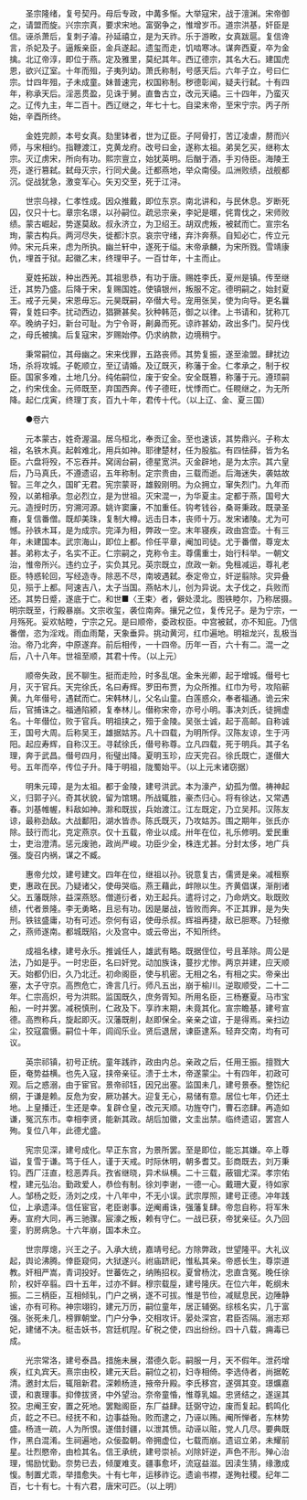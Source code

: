 <!-- { "loadSidebar": true } -->
　　圣宗隆绪，复号契丹。母后专政，中冓多惭。大举寇宋，战于澶渊。宋帝御之，请盟而旋。兴宗宗真，要求宋地。富弼争之，惟增岁币。道宗洪基，奸臣是信。诬杀萧后，复刺子濬。孙延禧立，是为天祚。乐于游畋，女真跋扈。复信谗言，杀妃及子。逼叛亲臣，金兵遂起。遗玺而走，饥啮寒冰。谋奔西夏，卒为金擒。北辽帝淳，即位于燕。定及雅里，莫纪其年。西辽德宗，其名大石。建国虎恩，欲兴辽室。十年而殂，子夷列幼。萧氏称制，号感天后。六年子立，号曰仁宗。廿四年殂，子未成童。妹普速完，权国称制。秽德彰闻，疑夫行弑。十有四年，称承天后。淫恶贯盈，见诛于舅。直鲁古立，改元天禧。三十四年，乃蛮灭之。辽传九主，年二百十。西辽继之，年七十七。自梁末帝，至宋宁宗。丙子所始，辛酉所终。 

　　金姓完颜，本号女真。劾里钵者，世为辽臣。子阿骨打，苦辽凌虐，剺而兴师，与宋相约。指鞭渡江，克黄龙府。改号曰金，遂称太祖。弟吴乞买，继称太宗。灭辽虏宋，所向有功。熙宗亶立，始犹英明。后酗于酒，手刃侍臣。海陵王亮，遂行篡弑。弑母灭宗，行同犬彘。迁都燕地，举众南侵。瓜洲败绩，战舰都沉。促战犹急，激变军心。矢刃交至，死于江浔。 

　　世宗乌禄，仁孝性成。因众推戴，即位东京。南北讲和，与民休息。岁断死囚，仅只十七。章宗名璟，以孙嗣位。疏忌宗亲，李妃是暱，侂胄伐之，宋师败绩。蒙古崛起，势遂莫敌。叔永济立，为卫绍王。胡双虎叛，被弑而亡。宣宗名珣，蒙古构兵。两河尽失，徙都汴京。哀宗守绪，弃汴奔蔡。自知必亡，传立元帅。宋元兵来，虑为所执。幽兰轩中，遂死于缢。末帝承麟，为宋所戮。雪靖康仇，埋首于狱。起徽乙末，终理甲子。一百廿年，十主而止。 

　　夏姓拓跋，种出西羌。其祖思恭，有功于唐。赐姓李氏，夏州是镇。传至继迁，其势乃盛。后降于宋，复赐国姓。使镇银州，叛服不定。德明嗣之，始封夏王。戒子元昊，宋恩毋忘。元昊既嗣，卒僣大号。宠用张吴，使为向导。更名曩霄，复姓曰李。扰动西边，猖獗甚矣。狄种韩范，御之以律。上书请和，犹称兀卒。晚纳子妇，新台可耻。为宁令哥，劓鼻而死。谅祚甚幼，政出多门。契丹伐之，母氏被擒。后复寇宋，岁赐始停。仍求纳款，边境稍宁。 

　　秉常嗣位，其母幽之。宋来伐罪，五路丧师。其势复振，遂至渝盟。肆扰边场，杀将攻城。子乾顺立，至辽请婚。及辽既灭，称藩于金。仁孝承之，制于权臣。国家多难，土地几分。纯佑嗣位，废于安全。安全既篡，称藩于元。遵顼嗣之，约宋伐金。元师既至，弃国西奔。传子德旺，忧悸而亡。任睍继之，为无所降。起仁戊寅，终理丁亥，百九十年，君传十代。（以上辽、金、夏三国） 

　　●卷六 

　　元本蒙古，姓奇渥温。居乌桓北，奉贡辽金。至也速该，其势鼎兴。子称太祖，名铁木真。起斡难北，用兵如神。耶律楚材，任为股肱。有四怯薛，皆为名臣。六盘将殁，不忘吞并。窝阔台嗣，德星宽洪。灭金辟地，是为太宗。其六皇后，乃马真氏，不遵遗诏，五年称制。定宗贵由，三载而逝。后海迷失，袭姑故智。三年之久，国旷无君。宪宗蒙哥，雄毅刚明。为众拥立，窜失烈门。九年而殁，以弟相承。忽必烈立，是为世祖。灭宋混一，为华夏主。定都于燕，国号大元。造授时历，穷溯河源。姚许窦廉，不加重任。钩考钱谷，桑哥秉政。既录圣裔，复信番僧。既却美珠，复制大樽。远击日本，丧师十万。发宋诸陵。尤为可憾。孙铁木耳，是为成宗。完泽为相，弊政一空。末年寝疾，政由宫壶。十有三年，未建国本。武宗海山，即位上都。伶任平章，阉加司徒。尤于番僧，尊宠太甚。弟称太子，名实不正。仁宗嗣之，克称令主。尊儒重士，始行科举。一朝文治，惟帝所兴。违约立子，实负其兄。英宗既立，庶政一新。免租减运，尊礼老臣。特惑轮回，写经造寺。除恶不尽，南坡遇弑。泰定帝立，奸逆翦除。灾异叠见，殒于上都。阿速吉八，太子当国。燕帖木儿，创为异说。太子伐之，兵败而还。其势日蹙，遂底于亡。和世■〈王束〉者，僻处漠北。图铁睦尔，乃称居摄。明宗既至，行殿暴崩。文宗收玺，袭位南奔。攘兄之位，复传兄子。是为宁宗，一月殇死。妥欢帖睦，宁宗之兄。是曰顺帝，委政权臣。中宫被弑，亦不知庇。乃信番僧，恣为淫戏。雨血雨氂，天象垂异。挑动黄河，红巾遍地。明祖龙兴，乱极当治。帝乃北奔，中原遂弃。前后相传，一十四帝。历年一百，六十有二。混一之后，八十八年。世祖至顺，其君十传。（以上元） 

　　顺帝失政，民不聊生。挺而走险，时多乱氓。金朱光卿，起于增城。僣号七月，灭于官兵。天完徐氏，名曰寿辉。罗田布贾，为众所推。红巾为号，攻陷蕲黄。九年僣号，遇弑而亡。宋韩林儿，父名山童。白莲惑众，奉者福通。诡云宋后，官捕诛之。福通陷颍，复奉林儿。僣称宋帝，亦号小明。事决刘氏，徒拥虚名。十年僣位，败于官兵。明祖挟之，殂于金陵。吴张士诚，起于高邮。自称诚王，国号大周。后称吴王，雄据姑苏。凡十四载，为明所俘。汉陈友谅，生于沔阳。起应寿辉，自称汉王。寻弑徐氏，僣号称尊。立凡四载，死于明兵。其子名理，奔于武昌。僣号四月，衔璧出降。夏明玉珍，应天完召。徐氏既亡，遂僣大号。五年而卒，传位子升。降于明祖，陇蜀始平。（以上元末诸窃据） 

　　明朱元璋，是为太祖。都于金陵，建号洪武。本为濠产，幼孤为僧。祷神起义，归郭子兴。奇其状貌，留为馆甥。所战辄胜，豪杰归心。将有徐达，又常遇春。刘基帷幄，料敌如神。滁和既拔，兵始渡江。江左既定，乃立吴邦。汉陈友谅，最称劲敌。大战鄱阳，湖水皆赤。陈氏既灭，乃攻姑苏。围之期年，张氏亦除。鼓行而北，克定燕京。仅十五载，帝业以成。卅年在位，礼乐修明。爱民重士，吏治澄清。惩元废驰，政尚严峻。功臣少全，株连尤甚。分封太侈，地广兵强。旋召内祸，谋之不臧。 

　　惠帝允炆，建号建文。四年在位，继祖以孙。锐意复古，儒贤是亲。减租察吏，惠政在民。乃疑诸父，使毋哭临。燕王藉此，衅隙以生。齐黄倡谋，渐削诸父。五藩既除，益深燕怒。僧道衍者，劝王起兵。遣将讨之，乃命炳文。耿既败绩，代者景隆。李无勇略，且忌有功。因是屡战，皆败而奔。不正其罪，是为失刑。铁铉盛庸，功有可述。奈何有诏，使毋杀叔。辉祖再捷，敌已胆寒。乃轻撤之，燕师遂南。都城既陷，火及宫中。或云帝出，不知所终。 

　　成祖名棣，建号永乐。推诚任人，雄武有略。既据侄位，号且革除。周公是法，乃如是乎。一时忠臣，名曰奸党。动加族诛，蔓抄尤惨。两京并建，应天顺天。始都仍旧，久乃北迁。初命阁臣，使与机密。无相之名，有相之实。帝亲出塞，太子守京。高煦危亡，谗言几行。师凡五出，崩于榆川。逆取顺受，二十二年。仁宗高炽，号为洪熙。监国既久，庶务胥知。所用名臣，三杨蹇夏。马市宝船，一时并罢。减税慎刑，仁政及下。享祚末期，未竟其化。宣宗瞻基，建号宣德。高煦称兵，旋起即灭。汉藩既削，赵即保全。亲亲之谊，于是得焉。亲扫边尘，狡寇震慑。嗣位十年，闾阎乐业。贤后退居，谏臣逮系。轻弃交南，均有可议。 

　　英宗祁镇，初号正统。童年践祚，政由内总。亲政之后，任用王振。擅戮大臣，奄势益横。也先入寇，挟帝亲征。溃于土木，帝遂蒙尘。十有四年，初政可观。后之惑溺，由于宦官。景帝祁钰，因兄出塞。监国未几，建号景泰。整饬纪纲，于谦是赖。反危为安，厥功甚大。迎复无心，易储有意。居位七年，仍还土地。上皇播迁，生还是幸。复辟仓皇，改元天顺。功旌夺门，曹石恣肆。再造如谦，冤沉东市。幸相李贤，能新其政。胡后加徽，文圭出禁。临终遗诏，罢宫人殉。复位八年，此德尤盛。 

　　宪宗见深，建号成化。早正东宫，为景所罢。至是即位，能忘其嫌。卒上尊谥，复雪于谦。笃于任人，谨于天戒。时际休明，朝多耆艾。彭商既去，刘万秉钧。西厂汪直，稔恶弄兵。孜省继晓，异术纵横。二十三载，蔽锢尤深。孝宗佑樘，建元弘治。勤政爱人，恭俭有制。徐刘李谢，一德一心。戴珊大夏，待如家人。邹杨之贬，汤刘之戍，十八年中，不无小误。武宗厚照，建号正德。冲年践位，上承遗泽。信任宦官，老臣谢事。逆阉甫诛，强藩复肆。帝忽自称，将军朱寿。宣府大同，再三驰骤。宸濠之叛，赖有守仁。一战已获，帝犹亲征。久乃回銮，豹房病急。十六年崩，国本未立。 

　　世宗厚熜，兴王之子。入承大统，嘉靖号纪。方除弊政，世望隆平。大礼议起，舆论沸腾。倖臣窥伺，大狱遂兴。祔庙跻祀，惟私其亲。帝惑长生，尊崇道教。奸相严嵩，青词投好。世蕃佐之，纳贿招权。夏曾杨沈，忠直含冤。晚任徐阶，权奸卒翦。四十五年，过亦不鲜。穆宗载垕，建号隆庆。在位六年，乾纲未振。二三柄臣，互相倾轧，门户之祸，遂不可拔。惟是节俭，减赋息民，边陲静谧，亦有可称。神宗翊钧，建元万历，嗣位童年，居正辅弼。综核名实，几于富强。张死未几，榜罪朝堂。门户分争，交相攻讦。晏处深宫，君臣否隔。溺志郑妃，建储不决。梃击妖书，宫廷杌隉。矿税之使，四出纷纷。四十八载，痈毒已成。 

　　光宗常洛，建号泰昌。措施未展，潜德久彰。嗣服一月，天不假年。泄药增疾，红丸宾天。熹宗由校，建元天启。嗣位之初，妇寺相倚。李选侍者，尚据乾清。邀封太后，辄阻新君。深赖杨涟，掖帝升殿。李氏移宫，遂弭其变。璟爌嘉谟，和衷理事。抑倖拔贤，中外望治。奈帝童惛，惟尊乳媪。忠贤结之，遂逞其狡。忠阉王安，置之死地。罢黜阁臣，东厂益肆。廷弼守边，废而复起。鹤鸣化贞，龁之不已。经抚不和，边事益殆。败而逮之，乃诬以贿。阉所惮者，东林势盛。杨涟一疏，人为所恨。遂借封疆，以泄其愤。动诬以赃，党人几尽。要典既作，黑白混淆。生祠遍地，众佞盈朝。帝拥虚位，七载而崩。遗诏立弟，未耀前星。壮烈愍帝，由检其名。信王承统，建号崇祯。刈除奸逆，声色不形。殚心治理，惕励忧勤。奈势已去，倾厦难支。疆事愈坏，流寇益滋。因渎生猜，缘激成愎。制置尤乖，举措愈失。十有七年，运移祚讫。遗谕书襟，遂殉社稷。纪年二百，七十有七。十有六君，唐宋可匹。（以上明） 

